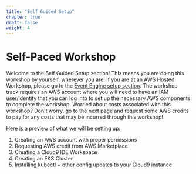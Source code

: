 ```yaml
---
title: "Self Guided Setup"
chapter: true
draft: false
weight: 4
---
```


# Self-Paced Workshop

Welcome to the Self Guided Setup section! This means you are doing this workshop by yourself, wherever you are! If you are at an AWS Hosted Workshop, please go to the [Event Engine setup section](020_event_engine_setup.html). The workshop track requires an AWS account where you will need to have an IAM user/identity that you can log into to set up the necessary AWS components to complete the workshop. Worried about costs associated with this workshop? Don't worry, go to the next page and request some AWS credits to pay for any costs that may be incurred through this workshop!

Here is a preview of what we will be setting up:

1. Creating an AWS account with proper permissions
1. Requesting AWS credit from AWS Marketplace
1. Creating a Cloud9 IDE Workspace
1. Creating an EKS Cluster
1. Installing kubectl + other config updates to your Cloud9 instance

